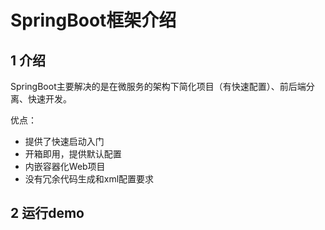 # SpringBoot框架介绍

## 1 介绍

SpringBoot主要解决的是在微服务的架构下简化项目（有快速配置）、前后端分离、快速开发。

优点：

- 提供了快速启动入门
- 开箱即用，提供默认配置
- 内嵌容器化Web项目
- 没有冗余代码生成和xml配置要求

## 2 运行demo

